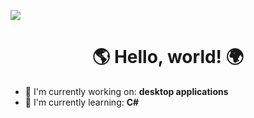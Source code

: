 ![](https://playerok.fra1.digitaloceanspaces.com/images/1efab4d6-dcce-6230-cef8-d9ebeeb6c8f8.jpg)


<div id="toc">
  <ul align="center" style="list-style: none">
    <summary>
      <h1>
       🌎 Hello, world! 🌍
      </h1>
    </summary>
  </ul>
</div>

- 💼 I'm currently working on: **desktop applications**
- 🌱 I'm currently learning: **С#**



